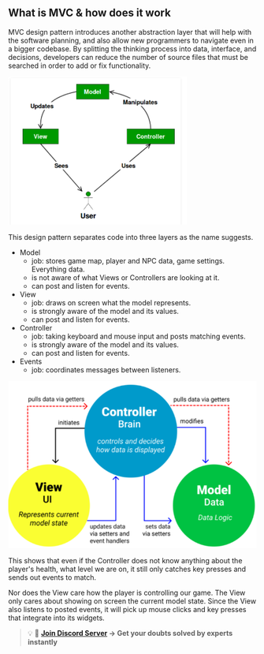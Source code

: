 ## What is MVC & how does it work

MVC design pattern introduces another abstraction layer that will help with the software planning, and also allow new programmers to navigate even in a bigger codebase. By splitting the thinking process into data, interface, and decisions, developers can reduce the number of source files that must be searched in order to add or fix functionality.

![](Images/1.png "Relationship of Model View & Controller")

This design pattern separates code into three layers as the name suggests. 

- Model
    - job: stores game map, player and NPC data, game settings. Everything data.
    - is not aware of what Views or Controllers are looking at it.
    - can post and listen for events.
- View
    - job: draws on screen what the model represents.
    - is strongly aware of the model and its values.
    - can post and listen for events.
- Controller
    - job: taking keyboard and mouse input and posts matching events.
    - is strongly aware of the model and its values.
    - can post and listen for events.
- Events
    - job: coordinates messages between listeners.

![](Images/2.png)

This shows that even if the Controller does not know anything about the player's health, what level we are on, it still only catches key presses and sends out events to match.

Nor does the View care how the player is controlling our game. The View only cares about showing on screen the current model state. Since the View also listens to posted events, it will pick up mouse clicks and key presses that integrate into its widgets.

>💡 🚀 **[Join Discord Server](https://discord.gg/J5zDscnzms) → Get your doubts solved by experts instantly**
